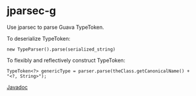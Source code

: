 jparsec-g
=========

Use jparsec to parse Guava TypeToken.

To deserialize TypeToken:

    new TypeParser().parse(serialized_string)

To flexibly and reflectively construct TypeToken:

    TypeToken<?> genericType = parser.parse(theClass.getCanonicalName() + "<?, String>");

[Javadoc](http://jparsec.github.io/jparsec-g/apidocs/)
